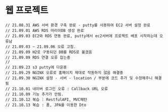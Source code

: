 # 웹 프로젝트

    // 21.08.31 AWS 서버 환경 구축 완료 - putty를 사용하여 EC2 서버 설정 완료
    // 21.09.01 AWS RDS 마리아DB 생성 완료
    // 21.09.03 EC2와 RDS 연동 완료, putty에서 ec2서버에 프로젝트 배포 시작하는데 오류남
    // 21.09.03 ~ 21.09.06 오류 고침.
    // 21.09.09 H2로 구동되던 DB를 RDS로 옮겼음
    // 21.09.09 RDS 연결 오류 잡는중
    //
    // 21.09.23 s3 putty에 다운중
    // 21.09.29 NGINX 오류로 홈페이지 제대로 작동하지 않음 해결중
    // 21.09.30 NGINX 설정 - 서버 - location / 부분에 코드 추가 및 수정해주니 해결됨
    // 21.10.01 네이버 로그인 오류 : Callback URL 오류
    // 21.10.09 기능 추가가 안됨.
    // 21.10.12 복습 : RestfulAPI, MVC패턴
    // 21.10.13 복습 : 폼, JPA를 이용한 Dto
